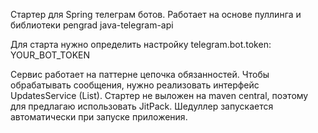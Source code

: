 Стартер для Spring телеграм ботов. Работает на основе пуллинга и библиотеки pengrad java-telegram-api

Для старта нужно определить настройку telegram.bot.token: YOUR_BOT_TOKEN

Сервис работает на паттерне цепочка обязанностей. 
Чтобы обрабатывать сообщения, нужно реализовать интерфейс UpdatesService (List).
Стартер не выложен на maven central, поэтому для предлагаю использовать JitPack.
Шедуллер запускается автоматически при запуске приложения.